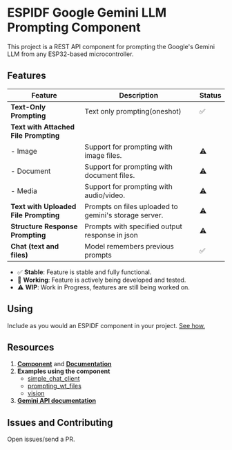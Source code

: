 # ESPIDF Google Gemini LLM Prompting Component

This project is a REST API component for prompting the Google's Gemini LLM from any ESP32-based microcontroller.

## Features

| Feature                          | Description                                         | Status  |
|----------------------------------|-----------------------------------------------------|---------|
| **Text-Only Prompting**          | Text only prompting(oneshot)   | ✅      |
| **Text with Attached File Prompting** |                                                   |         |
| - Image                          | Support for prompting with image files.            | ⚠️      |
| - Document                       | Support for prompting with document files.         | ⚠️      |
| - Media                          | Support for prompting with audio/video.            | ⚠️      |
| **Text with Uploaded File Prompting** | Prompts on files uploaded to gemini's storage server. | ⚠️      |
| **Structure Response Prompting** | Prompts with specified output response in json | ⚠️      |
| **Chat (text and files)** | Model remembers previous prompts  | ✅      |

- ✅ **Stable**: Feature is stable and fully functional.
- 🔄 **Working**: Feature is actively being developed and tested.
- ⚠️ **WIP**: Work in Progress, features are still being worked on.


## Using
Include as you would an ESPIDF component in your project. [See how.](https://docs.espressif.com/projects/esp-idf/en/stable/esp32/api-guides/build-system.html)

## Resources
1. [**Component**](https://github.com/dmachinewhisperer/espidf-gemini-rest-api/tree/master/gemini-rest-api) and [**Documentation**](https://github.com/dmachinewhisperer/espidf-gemini-rest-api/tree/master/gemini-rest-api#documentation-wip)
2. **Examples using the component**
   - [simple_chat_client](https://github.com/dmachinewhisperer/espidf-gemini-rest-api/tree/master/examples/simple-chat-client)
   - [prompting_wt_files](https://github.com/dmachinewhisperer/espidf-gemini-rest-api/tree/master/examples/simple-chat-client)
   - [vision]()
3. [**Gemini API documentation**](https://ai.google.dev/gemini-api/doc)

## Issues and Contributing
Open issues/send a PR.